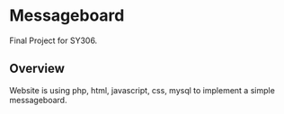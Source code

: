 # Messageboard

Final Project for SY306.

## Overview

Website is using php, html, javascript, css, mysql to implement a simple messageboard.
